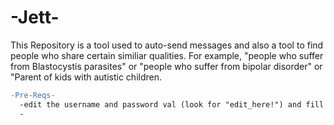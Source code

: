 # -Jett-
This Repository is a tool used to auto-send messages and also a tool to find people who share certain similiar qualities. For example, "people who suffer from Blastocystis parasites" or "people who suffer from bipolar disorder" or "Parent of kids with autistic children.

```diff
-Pre-Reqs-
  -edit the username and password val (look for "edit_here!") and fill in with your username and password
  -
